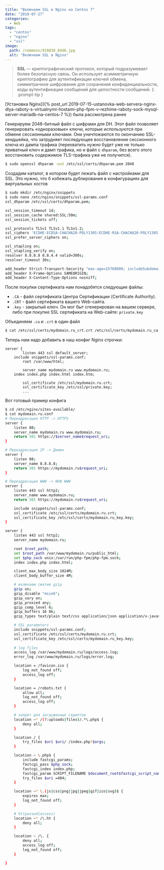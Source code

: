 ```yaml
---
title: "Включаем SSL в Nginx на Centos 7"
date: "2019-07-27"
categories: 
  - Web
tags: 
  - "centos"
  - "nginx"
  - "ssl"
image:
  path: /commons/910838_84d6.jpg
  alt: "Включаем SSL в Nginx"
---
```


> **SSL** — криптографический протокол, который подразумевает более безопасную связь. Он использует асимметричную криптографию для аутентификации ключей обмена, симметричное шифрование для сохранения конфиденциальности, коды аутентификации сообщений для целостности сообщений.
{: .prompt-tip }

[Установка Nginx]({% post_url 2019-07-15-ustanovka-web-servera-nginx-dlya-raboty-s-virtualnymi-hostami-php-fpm-v-rezhime-raboty-sock-mysql-server-mariadb-na-centos-7 %}) была рассмотрена ранее

Генерируем 2048-битный файл с шифрами для DH. Этот файл позволяет генерировать «одноразовые» ключи, которые используются при обмене сессионными ключами. Они уничтожаются по окончанию SSL-хендшейка, что затрудняет последующее восстановление сессионного ключа из дампа трафика (перехватить нужно будет уже не только приватный ключ и дамп трафика, но и файл с `dhparam`, без всего этого восстановить содержимое TLS-трафика уже не получится).

```sh
$ sudo openssl dhparam -out /etc/ssl/certs/dhparam.pem 2048
```

Создадим каталог, в котором будет лежать файл с настройками для SSL. Это нужно, что б избежать дублирования в конфигурациях для виртуальных хостов

```sh
$ sudo mkdir /etc/nginx/snippets
$ sudo nano /etc/nginx/snippets/ssl-params.conf
ssl_dhparam /etc/ssl/certs/dhparam.pem;

ssl_session_timeout 1d;
ssl_session_cache shared:SSL:50m;
ssl_session_tickets off;

ssl_protocols TLSv1 TLSv1.1 TLSv1.2;
ssl_ciphers 'ECDHE-ECDSA-CHACHA20-POLY1305:ECDHE-RSA-CHACHA20-POLY1305:ECDHE-ECDSA-AES128-GCM-SHA256:ECDHE-RSA-AES128-GCM-SHA256:ECDHE-ECDSA-AES256-GCM-SHA384:ECDHE-RSA-AES256-GCM-SHA384:DHE-RSA-AES128-GCM-SHA256:DHE-RSA-AES256-GCM-SHA384:ECDHE-ECDSA-AES128-SHA256:ECDHE-RSA-AES128-SHA256:ECDHE-ECDSA-AES128-SHA:ECDHE-RSA-AES256-SHA384:ECDHE-RSA-AES128-SHA:ECDHE-ECDSA-AES256-SHA384:ECDHE-ECDSA-AES256-SHA:ECDHE-RSA-AES256-SHA:DHE-RSA-AES128-SHA256:DHE-RSA-AES128-SHA:DHE-RSA-AES256-SHA256:DHE-RSA-AES256-SHA:ECDHE-ECDSA-DES-CBC3-SHA:ECDHE-RSA-DES-CBC3-SHA:EDH-RSA-DES-CBC3-SHA:AES128-GCM-SHA256:AES256-GCM-SHA384:AES128-SHA256:AES256-SHA256:AES128-SHA:AES256-SHA:DES-CBC3-SHA:!DSS';
ssl_prefer_server_ciphers on;

ssl_stapling on;
ssl_stapling_verify on;
resolver 8.8.8.8 8.8.4.4 valid=300s;
resolver_timeout 30s;

add_header Strict-Transport-Security "max-age=15768000; includeSubdomains; preload";
add_header X-Frame-Options SAMEORIGIN;
add_header X-Content-Type-Options nosniff;
```

После покупки сертификата нам понадобятся следующие файлы:

- `.CA` - файл сертификата Центра Сертификации (Certificate Authority).
- `.CRT` - файл сертификата вашего Web-сайта.
- `.key` - закрытый ключ. Он мог быт сгенерирован на вашем сервере, либо при покупке SSL сертификата на Web-сайте: `private.key`

Объединяем `.ca` и `.crt` в один файл

```sh
$ cat /etc/ssl/certs/mydomain.ru_crt.crt /etc/ssl/certs/mydomain.ru_ca.crt | sudo tee -a /etc/ssl/certs/mydomain.ru.crt
```

Теперь нам надо добавить в наш конфиг Nginx строчки:

```
server {
        listen 443 ssl default_server;
	include snippets/ssl-params.conf;
        root /var/www/html;

        server_name mydomain.ru www.mydomain.ru;
	index index.php index.html index.htm;

        ssl_certificate /etc/ssl/mydomain.ru.crt;
        ssl_certificate_key /etc/ssl/private.key;
		...
```

Вот готовый пример конфига

```sh
$ cd /etc/nginx/sites-available/
$ cat mydomain.ru.conf
# Переадресация HTTP -> HTTPS
server {
    listen 80;
    server_name mydomain.ru www.mydomain.ru;
    return 301 https://$server_name$request_uri;
}

# Переадресация IP -> Домен
server {
    listen 80;
    server_name 8.8.8.8;
    return 301 https://mydomain.ru$request_uri;
}

# Переадресация WWW -> NON WWW
server {
    listen 443 ssl http2;
    server_name www.mydomain.ru;
    return 301 https://mydomain.ru$request_uri;

    include snippets/ssl-params.conf;
    ssl_certificate /etc/ssl/certs/mydomain.ru.crt;
    ssl_certificate_key /etc/ssl/certs/mydomain.ru_key.key;
}

server {
    listen 443 ssl http2;
    server_name mydomain.ru;

    root $root_path;
    set $root_path /var/www/mydomain.ru/public_html;
    set $php_sock unix:/var/run/php-fpm/php-fpm.sock;
    index index.php index.html;

    client_max_body_size 1024M;
    client_body_buffer_size 4M;

    # включаем сжатие gzip
    gzip on;
    gzip_disable "msie6";
    gzip_vary on;
    gzip_proxied any;
    gzip_comp_level 6;
    gzip_buffers 16 8k;
    gzip_types text/plain text/css application/json application/x-javascript text/xml application/xml application/xml+rss text/javascript application/javascript;

    # SSL parameters
    include snippets/ssl-params.conf;
    ssl_certificate /etc/ssl/certs/mydomain.ru.crt;
    ssl_certificate_key /etc/ssl/certs/mydomain.ru_key.key;
    
    # log files
    access_log /var/www/mydomain.ru/logs/access.log;
    error_log /var/www/mydomain.ru/logs/error.log;

    location = /favicon.ico {
        log_not_found off;
        access_log off;
    }

    location = /robots.txt {
        allow all;
        log_not_found off;
        access_log off;
    }

    # запрет для загруженных скриптов
    location ~* /(?:uploads|files)/.*\.php$ {
        deny all;
    }

    location / {
        try_files $uri $uri/ /index.php?$args;
    }

    location ~ \.php$ {
        include fastcgi_params;
        fastcgi_pass $php_sock;
        fastcgi_index index.php;
        fastcgi_param SCRIPT_FILENAME $document_root$fastcgi_script_name;
        try_files $uri =404;
    }

    location ~* \.(js|css|png|jpg|jpeg|gif|ico|svg)$ {
        expires max;
        log_not_found off;
    }

    # ht(passwd|access)
    location ~* /\.ht {
        deny all;
    }

    location ~ /\. {
        deny all;
        access_log off;
        log_not_found off;
    }

}
```
